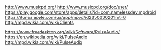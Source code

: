
<!--
-->

http://www.musicpd.org/
http://www.musicpd.org/doc/user/
https://play.google.com/store/apps/details?id=com.namelessdev.mpdroid
https://itunes.apple.com/us/app/mpod/id285063020?mt=8
http://mpd.wikia.com/wiki/Clients

https://www.freedesktop.org/wiki/Software/PulseAudio/
https://en.wikipedia.org/wiki/PulseAudio
http://mpd.wikia.com/wiki/PulseAudio

<!-- vim: set autoindent expandtab sw=4 syntax=markdown: -->
